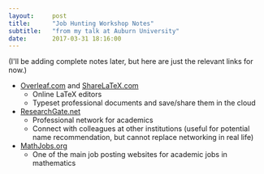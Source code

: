 ```yaml
---
layout:     post
title:      "Job Hunting Workshop Notes"
subtitle:   "from my talk at Auburn University"
date:       2017-03-31 18:16:00
---
```


(I'll be adding complete notes later, but here are just the
relevant links for now.)

- [Overleaf.com][overleaf] and [ShareLaTeX.com][sharelatex]
    - Online LaTeX editors
    - Typeset professional documents and save/share them in the cloud
- [ResearchGate.net][researchgate]
    - Professional network for academics
    - Connect with colleagues at other institutions (useful
      for potential name recommendation, but cannot replace
      networking in real life)
- [MathJobs.org][mathjobs]
    - One of the main job posting websites for academic jobs
      in mathematics

[overleaf]: http://overleaf.com
[sharelatex]: http://sharelatex.com
[researchgate]: http://researchgate.net
[mathjobs]: http://mathjobs.org

